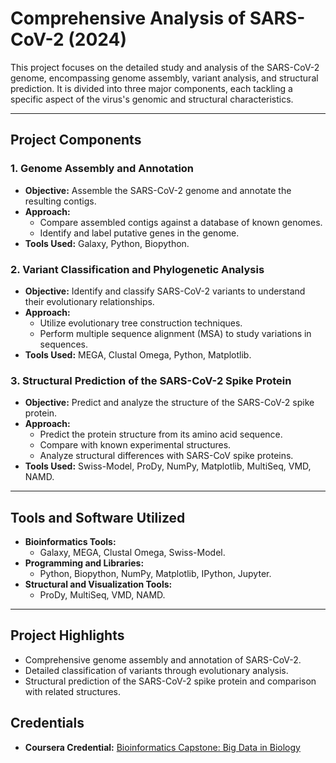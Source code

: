 # Comprehensive Analysis of SARS-CoV-2 (2024)

This project focuses on the detailed study and analysis of the SARS-CoV-2 genome, encompassing genome assembly, variant analysis, and structural prediction. It is divided into three major components, each tackling a specific aspect of the virus's genomic and structural characteristics.

---

## Project Components

### 1. **Genome Assembly and Annotation**
- **Objective:** Assemble the SARS-CoV-2 genome and annotate the resulting contigs.  
- **Approach:** 
  - Compare assembled contigs against a database of known genomes.
  - Identify and label putative genes in the genome.  
- **Tools Used:** Galaxy, Python, Biopython.

### 2. **Variant Classification and Phylogenetic Analysis**
- **Objective:** Identify and classify SARS-CoV-2 variants to understand their evolutionary relationships.  
- **Approach:**  
  - Utilize evolutionary tree construction techniques.  
  - Perform multiple sequence alignment (MSA) to study variations in sequences.  
- **Tools Used:** MEGA, Clustal Omega, Python, Matplotlib.

### 3. **Structural Prediction of the SARS-CoV-2 Spike Protein**
- **Objective:** Predict and analyze the structure of the SARS-CoV-2 spike protein.  
- **Approach:**  
  - Predict the protein structure from its amino acid sequence.  
  - Compare with known experimental structures.  
  - Analyze structural differences with SARS-CoV spike proteins.  
- **Tools Used:** Swiss-Model, ProDy, NumPy, Matplotlib, MultiSeq, VMD, NAMD.

---

## Tools and Software Utilized
- **Bioinformatics Tools:**  
  - Galaxy, MEGA, Clustal Omega, Swiss-Model.  
- **Programming and Libraries:**  
  - Python, Biopython, NumPy, Matplotlib, IPython, Jupyter.  
- **Structural and Visualization Tools:**  
  - ProDy, MultiSeq, VMD, NAMD.

---

## Project Highlights
- Comprehensive genome assembly and annotation of SARS-CoV-2.  
- Detailed classification of variants through evolutionary analysis.  
- Structural prediction of the SARS-CoV-2 spike protein and comparison with related structures.  



## Credentials
- **Coursera Credential:** [Bioinformatics Capstone: Big Data in Biology](https://www.coursera.org/account/accomplishments/verify/JSQ20OS4CAQO)

